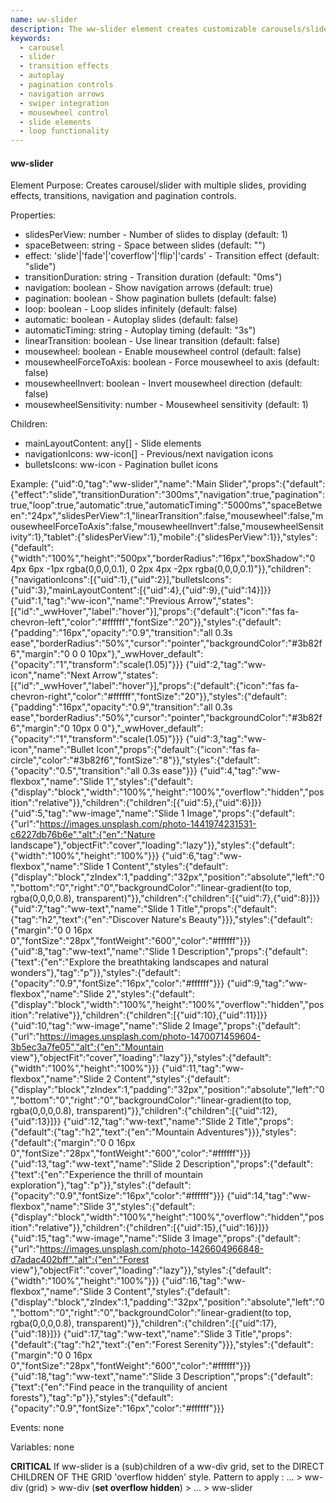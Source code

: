 ```yaml
---
name: ww-slider
description: The ww-slider element creates customizable carousels/sliders with multiple slides, offering transition effects, navigation, pagination controls, and Swiper library integration.
keywords:
  - carousel
  - slider
  - transition effects
  - autoplay
  - pagination controls
  - navigation arrows
  - swiper integration
  - mousewheel control
  - slide elements
  - loop functionality
---
```


#### ww-slider

Element Purpose: Creates carousel/slider with multiple slides, providing effects, transitions, navigation and pagination controls.

Properties:
- slidesPerView: number - Number of slides to display (default: 1)
- spaceBetween: string - Space between slides (default: "")
- effect: 'slide'|'fade'|'coverflow'|'flip'|'cards' - Transition effect (default: "slide")
- transitionDuration: string - Transition duration (default: "0ms")
- navigation: boolean - Show navigation arrows (default: true)
- pagination: boolean - Show pagination bullets (default: false)
- loop: boolean - Loop slides infinitely (default: false)
- automatic: boolean - Autoplay slides (default: false)
- automaticTiming: string - Autoplay timing (default: "3s")
- linearTransition: boolean - Use linear transition (default: false)
- mousewheel: boolean - Enable mousewheel control (default: false)
- mousewheelForceToAxis: boolean - Force mousewheel to axis (default: false)
- mousewheelInvert: boolean - Invert mousewheel direction (default: false)
- mousewheelSensitivity: number - Mousewheel sensitivity (default: 1)

Children:
- mainLayoutContent: any[] - Slide elements
- navigationIcons: ww-icon[] - Previous/next navigation icons
- bulletsIcons: ww-icon - Pagination bullet icons

Example:
<elements>
{"uid":0,"tag":"ww-slider","name":"Main Slider","props":{"default":{"effect":"slide","transitionDuration":"300ms","navigation":true,"pagination":true,"loop":true,"automatic":true,"automaticTiming":"5000ms","spaceBetween":"24px","slidesPerView":1,"linearTransition":false,"mousewheel":false,"mousewheelForceToAxis":false,"mousewheelInvert":false,"mousewheelSensitivity":1},"tablet":{"slidesPerView":1},"mobile":{"slidesPerView":1}},"styles":{"default":{"width":"100%","height":"500px","borderRadius":"16px","boxShadow":"0 4px 6px -1px rgba(0,0,0,0.1), 0 2px 4px -2px rgba(0,0,0,0.1)"}},"children":{"navigationIcons":[{"uid":1},{"uid":2}],"bulletsIcons":{"uid":3},"mainLayoutContent":[{"uid":4},{"uid":9},{"uid":14}]}}
{"uid":1,"tag":"ww-icon","name":"Previous Arrow","states":[{"id":"_wwHover","label":"hover"}],"props":{"default":{"icon":"fas fa-chevron-left","color":"#ffffff","fontSize":"20"}},"styles":{"default":{"padding":"16px","opacity":"0.9","transition":"all 0.3s ease","borderRadius":"50%","cursor":"pointer","backgroundColor":"#3b82f6","margin":"0 0 0 10px"},"_wwHover_default":{"opacity":"1","transform":"scale(1.05)"}}}
{"uid":2,"tag":"ww-icon","name":"Next Arrow","states":[{"id":"_wwHover","label":"hover"}],"props":{"default":{"icon":"fas fa-chevron-right","color":"#ffffff","fontSize":"20"}},"styles":{"default":{"padding":"16px","opacity":"0.9","transition":"all 0.3s ease","borderRadius":"50%","cursor":"pointer","backgroundColor":"#3b82f6","margin":"0 10px 0 0"},"_wwHover_default":{"opacity":"1","transform":"scale(1.05)"}}}
{"uid":3,"tag":"ww-icon","name":"Bullet Icon","props":{"default":{"icon":"fas fa-circle","color":"#3b82f6","fontSize":"8"}},"styles":{"default":{"opacity":"0.5","transition":"all 0.3s ease"}}}
{"uid":4,"tag":"ww-flexbox","name":"Slide 1","styles":{"default":{"display":"block","width":"100%","height":"100%","overflow":"hidden","position":"relative"}},"children":{"children":[{"uid":5},{"uid":6}]}}
{"uid":5,"tag":"ww-image","name":"Slide 1 Image","props":{"default":{"url":"https://images.unsplash.com/photo-1441974231531-c6227db76b6e","alt":{"en":"Nature landscape"},"objectFit":"cover","loading":"lazy"}},"styles":{"default":{"width":"100%","height":"100%"}}}
{"uid":6,"tag":"ww-flexbox","name":"Slide 1 Content","styles":{"default":{"display":"block","zIndex":1,"padding":"32px","position":"absolute","left":"0","bottom":"0","right":"0","backgroundColor":"linear-gradient(to top, rgba(0,0,0,0.8), transparent)"}},"children":{"children":[{"uid":7},{"uid":8}]}}
{"uid":7,"tag":"ww-text","name":"Slide 1 Title","props":{"default":{"tag":"h2","text":{"en":"Discover Nature's Beauty"}}},"styles":{"default":{"margin":"0 0 16px 0","fontSize":"28px","fontWeight":"600","color":"#ffffff"}}}
{"uid":8,"tag":"ww-text","name":"Slide 1 Description","props":{"default":{"text":{"en":"Explore the breathtaking landscapes and natural wonders"},"tag":"p"}},"styles":{"default":{"opacity":"0.9","fontSize":"16px","color":"#ffffff"}}}
{"uid":9,"tag":"ww-flexbox","name":"Slide 2","styles":{"default":{"display":"block","width":"100%","height":"100%","overflow":"hidden","position":"relative"}},"children":{"children":[{"uid":10},{"uid":11}]}}
{"uid":10,"tag":"ww-image","name":"Slide 2 Image","props":{"default":{"url":"https://images.unsplash.com/photo-1470071459604-3b5ec3a7fe05","alt":{"en":"Mountain view"},"objectFit":"cover","loading":"lazy"}},"styles":{"default":{"width":"100%","height":"100%"}}}
{"uid":11,"tag":"ww-flexbox","name":"Slide 2 Content","styles":{"default":{"display":"block","zIndex":1,"padding":"32px","position":"absolute","left":"0","bottom":"0","right":"0","backgroundColor":"linear-gradient(to top, rgba(0,0,0,0.8), transparent)"}},"children":{"children":[{"uid":12},{"uid":13}]}}
{"uid":12,"tag":"ww-text","name":"Slide 2 Title","props":{"default":{"tag":"h2","text":{"en":"Mountain Adventures"}}},"styles":{"default":{"margin":"0 0 16px 0","fontSize":"28px","fontWeight":"600","color":"#ffffff"}}}
{"uid":13,"tag":"ww-text","name":"Slide 2 Description","props":{"default":{"text":{"en":"Experience the thrill of mountain exploration"},"tag":"p"}},"styles":{"default":{"opacity":"0.9","fontSize":"16px","color":"#ffffff"}}}
{"uid":14,"tag":"ww-flexbox","name":"Slide 3","styles":{"default":{"display":"block","width":"100%","height":"100%","overflow":"hidden","position":"relative"}},"children":{"children":[{"uid":15},{"uid":16}]}}
{"uid":15,"tag":"ww-image","name":"Slide 3 Image","props":{"default":{"url":"https://images.unsplash.com/photo-1426604966848-d7adac402bff","alt":{"en":"Forest view"},"objectFit":"cover","loading":"lazy"}},"styles":{"default":{"width":"100%","height":"100%"}}}
{"uid":16,"tag":"ww-flexbox","name":"Slide 3 Content","styles":{"default":{"display":"block","zIndex":1,"padding":"32px","position":"absolute","left":"0","bottom":"0","right":"0","backgroundColor":"linear-gradient(to top, rgba(0,0,0,0.8), transparent)"}},"children":{"children":[{"uid":17},{"uid":18}]}}
{"uid":17,"tag":"ww-text","name":"Slide 3 Title","props":{"default":{"tag":"h2","text":{"en":"Forest Serenity"}}},"styles":{"default":{"margin":"0 0 16px 0","fontSize":"28px","fontWeight":"600","color":"#ffffff"}}}
{"uid":18,"tag":"ww-text","name":"Slide 3 Description","props":{"default":{"text":{"en":"Find peace in the tranquility of ancient forests"},"tag":"p"}},"styles":{"default":{"opacity":"0.9","fontSize":"16px","color":"#ffffff"}}}
</elements>

Events: none

Variables: none

**CRITICAL** If ww-slider is a (sub)children of a ww-div grid, set to the DIRECT CHILDREN OF THE GRID 'overflow hidden' style. Pattern to apply : ... > ww-div (grid) > ww-div (**set overflow hidden**) > ... > ww-slider
